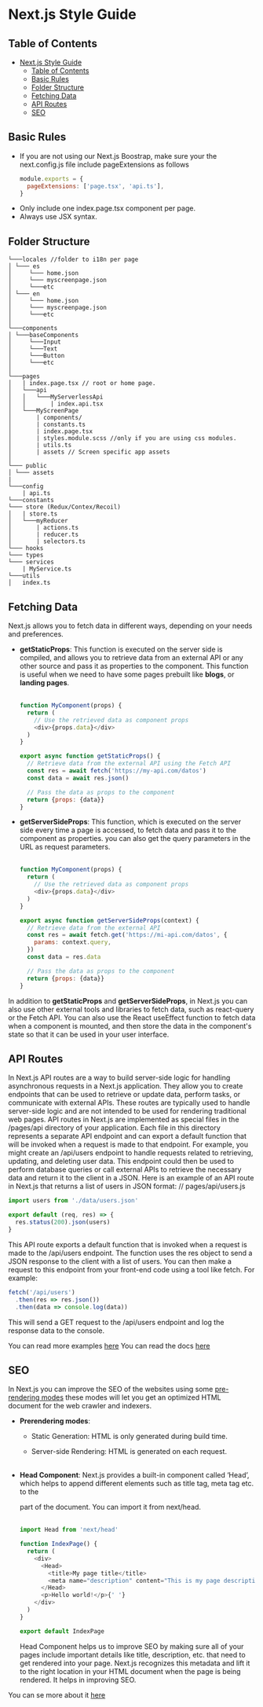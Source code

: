 # Next.js Style Guide

## Table of Contents

- [Next.js Style Guide](#nextjs-style-guide)
  - [Table of Contents](#table-of-contents)
  - [Basic Rules](#basic-rules)
  - [Folder Structure](#folder-structure)
  - [Fetching Data](#fetching-data)
  - [API Routes](#api-routes)
  - [SEO](#seo)

## Basic Rules

- If you are not using our Next.js Boostrap, make sure your the next.config.js
  file include pageExtensions as follows
  ```js
  module.exports = {
    pageExtensions: ['page.tsx', 'api.ts'],
  }
  ```
- Only include one index.page.tsx component per page.
- Always use JSX syntax.

## Folder Structure

```
└───locales //folder to i18n per page
│ └─── es
│     └─── home.json
│     └─── myscreenpage.json
│     └───etc
│ └─── en
│     └─── home.json
│     └─── myscreenpage.json
│     └───etc
│
└───components
│ └───baseComponents
│     └───Input
│     └───Text
│     └───Button
│     └───etc
│
└───pages
│   | index.page.tsx // root or home page.
│   └───api
│   │   └───MyServerlessApi
│   │       | index.api.tsx
│   └───MyScreenPage
│       | components/
│       | constants.ts
│       | index.page.tsx
│       | styles.module.scss //only if you are using css modules.
│       | utils.ts
│       | assets // Screen specific app assets
│
└─── public
│ └─── assets
|
└───config
    | api.ts
└───constants
└─── store (Redux/Contex/Recoil)
│   | store.ts
│   └───myReducer
│       | actions.ts
│       | reducer.ts
│       | selectors.ts
└─── hooks
└─── types
└─── services
    | MyService.ts
└───utils
│   index.ts
```

## Fetching Data

Next.js allows you to fetch data in different ways, depending on your needs and
preferences.

- **getStaticProps**: This function is executed on the server side
  is compiled, and allows you to retrieve data from an external API or any other
  source and pass it as properties to the component. This function is useful when
  we need to have some pages prebuilt like **blogs**, or **landing
  pages**.<br /><br />

  ```js
  function MyComponent(props) {
    return (
      // Use the retrieved data as component props
      <div>{props.data}</div>
    )
  }

  export async function getStaticProps() {
    // Retrieve data from the external API using the Fetch API
    const res = await fetch('https://my-api.com/datos')
    const data = await res.json()

    // Pass the data as props to the component
    return {props: {data}}
  }
  ```

- **getServerSideProps**: This function, which is executed on
  the server side every time a page is accessed, to fetch data and pass it to
  the component as properties. you can also get the query parameters in the URL
  as request parameters.<br /><br />

  ```js
  function MyComponent(props) {
    return (
      // Use the retrieved data as component props
      <div>{props.data}</div>
    )
  }

  export async function getServerSideProps(context) {
    // Retrieve data from the external API
    const res = await fetch.get('https://mi-api.com/datos', {
      params: context.query,
    })
    const data = res.data

    // Pass the data as props to the component
    return {props: {data}}
  }
  ```

In addition to **getStaticProps** and **getServerSideProps**, in Next.js you can
also use other external tools and libraries to fetch data, such as react-query
or the Fetch API. You can also use the React useEffect function to fetch data
when a component is mounted, and then store the data in the component's state so
that it can be used in your user interface.

## API Routes

In Next.js API routes are a way to build server-side logic for handling
asynchronous requests in a Next.js application. They allow you to create
endpoints that can be used to retrieve or update data, perform tasks, or
communicate with external APIs. These routes are typically used to handle
server-side logic and are not intended to be used for rendering traditional web
pages. API routes in Next.js are implemented as special files in the /pages/api
directory of your application. Each file in this directory represents a separate
API endpoint and can export a default function that will be invoked when a
request is made to that endpoint. For example, you might create an /api/users
endpoint to handle requests related to retrieving, updating, and deleting user
data. This endpoint could then be used to perform database queries or call
external APIs to retrieve the necessary data and return it to the client in a
JSON. Here is an example of an API route in Next.js that returns a list of users
in JSON format: // pages/api/users.js

```js
import users from './data/users.json'

export default (req, res) => {
  res.status(200).json(users)
}
```

This API route exports a default function that is invoked when a request is made
to the /api/users endpoint. The function uses the res object to send a JSON
response to the client with a list of users. You can then make a request to this
endpoint from your front-end code using a tool like fetch. For example:

```js
fetch('/api/users')
  .then(res => res.json())
  .then(data => console.log(data))
```

This will send a GET request to the /api/users endpoint and log the response
data to the console.

You can read more examples
[here](https://github.com/vercel/next.js/tree/canary/examples/api-routes-rest)
You can read the docs [here](https://nextjs.org/docs/api-routes/introduction)

## SEO

In Next.js you can improve the SEO of the websites using some
[pre-rendering modes](#fetching-data) these modes will let you get an optimized HTML document for the web crawler and indexers.

- **Prerendering modes**:

  - Static Generation: HTML is only generated during build time.

  - Server-side Rendering: HTML is generated on each request.<br /><br />

- **Head Component**: Next.js provides a built-in component called ‘Head’, which
  helps to append different elements such as title tag, meta tag etc. to the
  <head> part of the document. You can import it from next/head.<br /><br />

  ```js
  import Head from 'next/head'

  function IndexPage() {
    return (
      <div>
        <Head>
          <title>My page title</title>
          <meta name="description" content="This is my page description" />{' '}
        </Head>
        <p>Hello world!</p>{' '}
      </div>
    )
  }

  export default IndexPage
  ```

  Head Component helps us to improve SEO by making sure all of your pages include important details like
  title, description, etc. that need to get rendered into your page. Next.js
  recognizes this metadata and lift it to the right location in your HTML
  document when the page is being rendered. It helps in improving SEO.

You can se more about it
[here](https://medium.com/scalereal/how-next-js-helps-to-improve-seo-ffeff36e9fdd)
